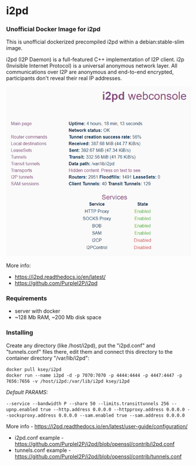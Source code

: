 # i2pd
### Unofficial Docker Image for i2pd
This is unofficial dockerized precompiled i2pd within a debian:stable-slim image.

i2pd (I2P Daemon) is a full-featured C++ implementation of I2P client. i2p (Invisible Internet Protocol) is a universal anonymous network layer. All communications over I2P are anonymous and end-to-end encrypted, participants don't reveal their real IP addresses.

![i2pd](https://raw.githubusercontent.com/MrKsey/i2pd/master/i2pd.PNG)

More info:
- https://i2pd.readthedocs.io/en/latest/
- https://github.com/PurpleI2P/i2pd

### Requirements

* server with docker
* ~128 Mb RAM, ~200 Mb disk space 

### Installing

Create any directory (like /host/i2pd), put the "i2pd.conf" and "tunnels.conf" files there, edit them and connect this directory to the container directory "/var/lib/i2pd":
```
docker pull ksey/i2pd
docker run --name i2pd -d -p 7070:7070 -p 4444:4444 -p 4447:4447 -p 7656:7656 -v /host/i2pd:/var/lib/i2pd ksey/i2pd
```

*Default PARAMS:*
```
--service --bandwidth P --share 50 --limits.transittunnels 256 --upnp.enabled true --http.address 0.0.0.0 --httpproxy.address 0.0.0.0 --socksproxy.address 0.0.0.0 --sam.enabled true --sam.address 0.0.0.0
```
More info - https://i2pd.readthedocs.io/en/latest/user-guide/configuration/

* i2pd.conf example - https://github.com/PurpleI2P/i2pd/blob/openssl/contrib/i2pd.conf 
* tunnels.conf example - https://github.com/PurpleI2P/i2pd/blob/openssl/contrib/tunnels.conf










































# #
